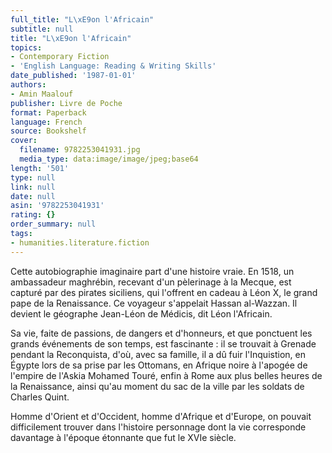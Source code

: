 ```yaml
---
full_title: "L\xE9on l'Africain"
subtitle: null
title: "L\xE9on l'Africain"
topics:
- Contemporary Fiction
- 'English Language: Reading & Writing Skills'
date_published: '1987-01-01'
authors:
- Amin Maalouf
publisher: Livre de Poche
format: Paperback
language: French
source: Bookshelf
cover:
  filename: 9782253041931.jpg
  media_type: data:image/image/jpeg;base64
length: '501'
type: null
link: null
date: null
asin: '9782253041931'
rating: {}
order_summary: null
tags:
- humanities.literature.fiction
---
```

Cette autobiographie imaginaire part d'une histoire vraie. En 1518, un ambassadeur maghrébin, recevant d'un pèlerinage à la Mecque, est capturé par des pirates siciliens, qui l'offrent en cadeau à Léon X, le grand pape de la Renaissance. Ce voyageur s'appelait Hassan al-Wazzan. Il devient le géographe Jean-Léon de Médicis, dit Léon l'Africain.

Sa vie, faite de passions, de dangers et d'honneurs, et que ponctuent les grands événements de son temps, est fascinante : il se trouvait à Grenade pendant la Reconquista, d'où, avec sa famille, il a dû fuir l'Inquistion, en Égypte lors de sa prise par les Ottomans, en Afrique noire à l'apogée de l'empire de l'Askia Mohamed Touré, enfin à Rome aux plus belles heures de la Renaissance, ainsi qu'au moment du sac de la ville par les soldats de Charles Quint.

Homme d'Orient et d'Occident, homme d'Afrique et d'Europe, on pouvait difficilement trouver dans l'histoire personnage dont la vie corresponde davantage à l'époque étonnante que fut le XVIe siècle.
